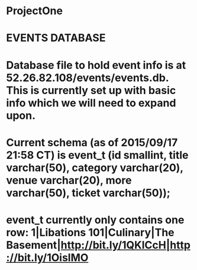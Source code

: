 # ProjectOne

# EVENTS DATABASE
# Database file to hold event info is at 52.26.82.108/events/events.db. This is currently set up with basic info which we will need to expand upon.
# Current schema (as of 2015/09/17 21:58 CT) is event_t (id smallint, title varchar(50), category varchar(20), venue varchar(20), more varchar(50), ticket varchar(50));
# event_t currently only contains one row: 1|Libations 101|Culinary|The Basement|http://bit.ly/1QKlCcH|http://bit.ly/1OislMO
